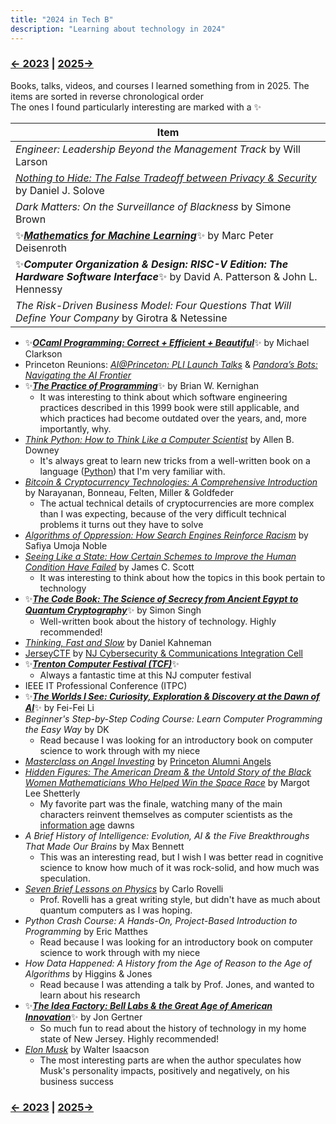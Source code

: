 ```yaml
---
title: "2024 in Tech B"
description: "Learning about technology in 2024"
---
```


### [← 2023](/2023/12/31/learn-2023) | [2025→](/2025/12/31/learn-2025)

Books, talks, videos, and courses I learned something from in 2025. The items are sorted in reverse chronological order\
The ones I found particularly interesting are marked with a ✨

| Item |
| --- |
| *Engineer: Leadership Beyond the Management Track* by Will Larson | 
| [*Nothing to Hide: The False Tradeoff between Privacy & Security*](https://papers.ssrn.com/sol3/papers.cfm?abstract_id=3976770) by Daniel J. Solove |
| *Dark Matters: On the Surveillance of Blackness* by Simone Brown | 
| ✨[***Mathematics for Machine Learning***](https://mml-book.github.io/)✨ by Marc Peter Deisenroth |
| ✨***Computer Organization & Design: RISC-V Edition: The Hardware Software Interface***✨ by David A. Patterson & John L. Hennessy |
| *The Risk-Driven Business Model: Four Questions That Will Define Your Company* by Girotra & Netessine |

- ✨[***OCaml Programming: Correct + Efficient + Beautiful***](https://cs3110.github.io/textbook/cover.html)✨ by Michael Clarkson
- Princeton Reunions: [*AI@Princeton: PLI Launch Talks*](https://reunions.princeton.edu/event/aiprinceton-pli-launch-talks/) & [*Pandora’s Bots: Navigating the AI Frontier*](https://reunions.princeton.edu/event/alumni-faculty-forum-pandoras-bots-navigating-the-ai-frontier/)
- ✨[***The Practice of Programming***](https://en.wikipedia.org/wiki/The_Practice_of_Programming)✨ by Brian W. Kernighan
  - It was interesting to think about which software engineering practices described in this 1999 book were still applicable, and which practices had become outdated over the years, and, more importantly, why. 
- [*Think Python: How to Think Like a Computer Scientist*](https://allendowney.github.io/ThinkPython/) by Allen B. Downey
  - It's always great to learn new tricks from a well-written book on a language ([Python](https://en.wikipedia.org/wiki/Python_(programming_language))) that I'm very familiar with.
- [*Bitcoin & Cryptocurrency Technologies: A Comprehensive Introduction*](https://bitcoinbook.cs.princeton.edu/) by Narayanan, Bonneau, Felten, Miller & Goldfeder
  - The actual technical details of cryptocurrencies are more complex than I was expecting, because of the very difficult technical problems it turns out they have to solve
- [*Algorithms of Oppression: How Search Engines Reinforce Racism*](https://en.wikipedia.org/wiki/Algorithms_of_Oppression) by Safiya Umoja Noble
- [*Seeing Like a State: How Certain Schemes to Improve the Human Condition Have Failed*](https://en.wikipedia.org/wiki/Seeing_Like_a_State) by James C. Scott
  - It was interesting to think about how the topics in this book pertain to technology
- ✨[***The Code Book: The Science of Secrecy from Ancient Egypt to Quantum Cryptography***](https://en.wikipedia.org/wiki/The_Code_Book)✨ by Simon Singh
  - Well-written book about the history of technology. Highly recommended!
- [*Thinking, Fast and Slow*](https://en.wikipedia.org/wiki/Thinking,_Fast_and_Slow) by Daniel Kahneman
- [JerseyCTF](https://www.jerseyctf.com/) by [NJ Cybersecurity & Communications Integration Cell](https://www.cyber.nj.gov/)
- ✨[***Trenton Computer Festival (TCF)***](https://tcf-nj.org/)✨
  - Always a fantastic time at this NJ computer festival
- IEEE IT Professional Conference (ITPC)
- ✨[***The Worlds I See: Curiosity, Exploration & Discovery at the Dawn of AI***](https://paw.princeton.edu/article/princeton-pre-read-2024-worlds-i-see)✨ by Fei-Fei Li
- *Beginner's Step-by-Step Coding Course: Learn Computer Programming the Easy Way* by DK
  - Read because I was looking for an introductory book on computer science to work through with my niece
- [*Masterclass on Angel Investing*](https://apga.tigernet2.princeton.edu/events/74328) by [Princeton Alumni Angels](https://www.princetonalumniangels.org/)
- [*Hidden Figures: The American Dream & the Untold Story of the Black Women Mathematicians Who Helped Win the Space Race*](https://en.wikipedia.org/wiki/Hidden_Figures_(book)) by Margot Lee Shetterly
  - My favorite part was the finale, watching many of the main characters reinvent themselves as computer scientists as the [information age](https://en.wikipedia.org/wiki/Information_Age) dawns
- *A Brief History of Intelligence: Evolution, AI & the Five Breakthroughs That Made Our Brains* by Max Bennett
  - This was an interesting read, but I wish I was better read in cognitive science to know how much of it was rock-solid, and how much was speculation. 
- [*Seven Brief Lessons on Physics*](https://en.wikipedia.org/wiki/Seven_Brief_Lessons_on_Physics) by Carlo Rovelli
  - Prof. Rovelli has a great writing style, but didn't have as much about quantum computers as I was hoping.
- _Python Crash Course: A Hands-On, Project-Based Introduction to Programming_ by Eric Matthes
  - Read because I was looking for an introductory book on computer science to work through with my niece
- *How Data Happened: A History from the Age of Reason to the Age of Algorithms* by Higgins & Jones
  - Read because I was attending a talk by Prof. Jones, and wanted to learn about his research
- ✨[***The Idea Factory: Bell Labs & the Great Age of American Innovation***](https://en.wikipedia.org/wiki/The_Idea_Factory)✨ by Jon Gertner
  - So much fun to read about the history of technology in my home state of New Jersey. Highly recommended!
- [*Elon Musk*](https://en.wikipedia.org/wiki/Elon_Musk_(Isaacson_book)) by Walter Isaacson
  - The most interesting parts are when the author speculates how Musk's personality impacts, positively and negatively, on his business success 

### [← 2023](/2023/12/31/learn-2023) | [2025→](/2025/12/31/learn-2025)
